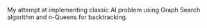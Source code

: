 My attempt at implementing classic AI problem using Graph Search algorithm and n-Queens for backtracking.
